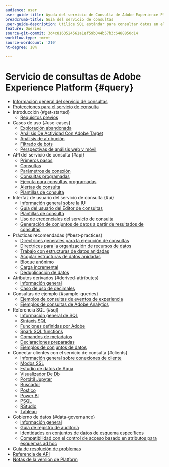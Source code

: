 ```yaml
---
audience: user
user-guide-title: Ayuda del servicio de Consulta de Adobe Experience Platform
breadcrumb-title: Guía del servicio de consultas
user-guide-description: Utilice SQL estándar para consultar datos en el lago de datos de Platform.
feature: Queries
source-git-commit: 3d4c8163524561a1ef59b044b57b3c6488850d14
workflow-type: tm+mt
source-wordcount: '210'
ht-degree: 18%

---
```



# Servicio de consultas de Adobe Experience Platform {#query}

- [Información general del servicio de consultas](home.md)
- [Protecciones para el servicio de consulta](guardrails.md)
- Introducción {#get-started}
   - [Requisitos previos](get-started/prerequisites.md)
- Casos de uso {#use-cases}
   - [Exploración abandonada](use-cases/abandoned-browse.md)
   - [Análisis De Actividad Con Adobe Target](use-cases/activity-analysis-with-adobe-target.md)
   - [Análisis de atribución](use-cases/attribution-analysis.md)
   - [Filtrado de bots](use-cases/bot-filtering.md)
   - [Perspectivas de análisis web y móvil](use-cases/analytics-insights.md)
- API del servicio de consulta {#api}
   - [Primeros pasos](api/getting-started.md)
   - [Consultas](api/queries.md)
   - [Parámetros de conexión](api/connection-parameters.md)
   - [Consultas programadas](api/scheduled-queries.md)
   - [Ejecuta para consultas programadas](api/runs-scheduled-queries.md)
   - [Alertas de consulta](api/alert-subscriptions.md)
   - [Plantillas de consulta](api/query-templates.md)
- Interfaz de usuario del servicio de consulta {#ui}
   - [Información general sobre la IU](ui/overview.md)
   - [Guía del usuario del Editor de consultas](ui/user-guide.md)
   - [Plantillas de consulta](ui/query-templates.md)
   - [Uso de credenciales del servicio de consulta](ui/credentials.md)
   - [Generación de conjuntos de datos a partir de resultados de consultas](ui/create-datasets.md)
- Prácticas recomendadas {#best-practices}
   - [Directrices generales para la ejecución de consultas](best-practices/writing-queries.md)
   - [Directrices para la organización de recursos de datos](./best-practices/organize-data-assets.md)
   - [Trabajo con estructuras de datos anidadas](best-practices/nested-data-structures.md)
   - [Acoplar estructuras de datos anidadas](best-practices/flatten-nested-data.md)
   - [Bloque anónimo](best-practices/anonymous-block.md)
   - [Carga incremental](best-practices/incremental-load.md)
   - [Deduplicación de datos](best-practices/deduplication.md)
- Atributos derivados {#derived-attributes}
   - [Información general](derived-attributes/overview.md)
   - [Caso de uso de decimales](derived-attributes/deciles-use-case.md)
- Consultas de ejemplo {#sample-queries}
   - [Ejemplos de consultas de eventos de experiencia](sample-queries/experience-event.md)
   - [Ejemplos de consultas de Adobe Analytics](sample-queries/adobe-analytics.md)
- Referencia SQL {#sql}
   - [Información general de SQL](sql/overview.md)
   - [Sintaxis SQL](sql/syntax.md)
   - [Funciones definidas por Adobe](sql/adobe-defined-functions.md)
   - [Spark SQL functions](sql/spark-sql-functions.md)
   - [Comandos de metadatos](sql/metadata.md)
   - [Declaraciones preparadas](sql/prepared-statements.md)
   - [Ejemplos de conjuntos de datos](sql/dataset-samples.md)
- Conectar clientes con el servicio de consulta {#clients}
   - [Información general sobre conexiones de cliente](clients/overview.md)
   - [Modos SSL](./clients/ssl-modes.md)
   - [Estudio de datos de Aqua](clients/aqua-data-studio.md)
   - [Visualizador De Db](./clients/dbvisulaizer.md)
   - [Portátil Jupyter](clients//jupyter-notebook.md)
   - [Buscador](clients/looker.md)
   - [Postico](clients/postico.md)
   - [Power BI](clients/power-bi.md)
   - [PSQL](clients/psql.md)
   - [RStudio](clients/rstudio.md)
   - [Tableau](clients/tableau.md)
- Gobierno de datos {#data-governance}
   - [Información general](data-governance/overview.md)
   - [Guía de registro de auditoría](data-governance/audit-log-guide.md)
   - [Identidades en conjuntos de datos de esquema específicos](data-governance/ad-hoc-schema-identities.md)
   - [Compatibilidad con el control de acceso basado en atributos para esquemas ad hoc](./data-governance/ad-hoc-schema-labels.md)
- [Guía de resolución de problemas](troubleshooting-guide.md)
- [Referencia de API](https://www.adobe.io/experience-platform-apis/references/query-service/)
- [Notas de la versión de Platform](https://www.adobe.com/go/platform-release-notes-en)